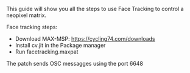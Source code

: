 This guide will show you all the steps to use Face Tracking to control a neopixel matrix. 


Face tracking steps: 
- Download MAX-MSP: https://cycling74.com/downloads
- Install cv.jit in the Package manager
- Run facetracking.maxpat

The patch sends OSC messagges using the port 6648
